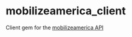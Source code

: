 # mobilizeamerica_client
Client gem for the [mobilizeamerica API](https://github.com/mobilizeamerica/api)
